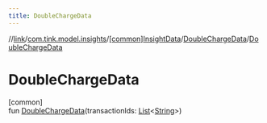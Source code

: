 ```yaml
---
title: DoubleChargeData
---
```

//[link](../../../../index.html)/[com.tink.model.insights](../../index.html)/[[common]InsightData](../index.html)/[DoubleChargeData](index.html)/[DoubleChargeData](-double-charge-data.html)



# DoubleChargeData



[common]\
fun [DoubleChargeData](-double-charge-data.html)(transactionIds: [List](https://kotlinlang.org/api/latest/jvm/stdlib/kotlin.collections/-list/index.html)&lt;[String](https://kotlinlang.org/api/latest/jvm/stdlib/kotlin/-string/index.html)&gt;)




